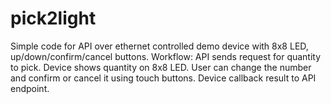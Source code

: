 # pick2light

Simple code for API over ethernet controlled demo device with 8x8 LED, up/down/confirm/cancel buttons.
Workflow: API sends request for quantity to pick. Device shows quantity on 8x8 LED. User can change the number and confirm or cancel it using touch buttons. Device callback result to API endpoint.
